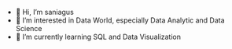 - 👋 Hi, I’m saniagus
- 👀 I’m interested in Data World, especially Data Analytic and Data Science
- 🌱 I’m currently learning SQL and Data Visualization


<!---
saniagus1/saniagus1 is a ✨ special ✨ repository because its `README.md` (this file) appears on your GitHub profile.
You can click the Preview link to take a look at your changes.
--->
